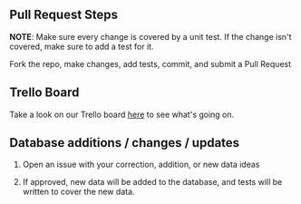 ## Pull Request Steps

**NOTE**: Make sure every change is covered by a unit test. If the change isn't
covered, make sure to add a test for it.

Fork the repo, make changes, add tests, commit, and submit a Pull Request

## Trello Board
Take a look on our Trello board [here](https://trello.com/b/6zQjMaff) to see what's going on. 

## Database additions / changes / updates

1. Open an issue with your correction, addition, or new data ideas

2. If approved, new data will be added to the database, and tests will be written to cover the new data.
